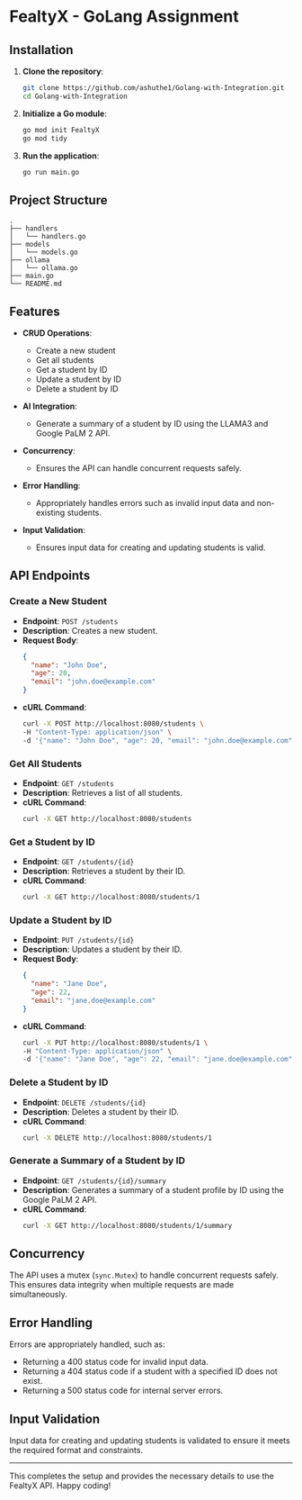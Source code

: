 # FealtyX - GoLang Assignment

## Installation

1. **Clone the repository**:
    ```sh
    git clone https://github.com/ashuthe1/Golang-with-Integration.git
    cd Golang-with-Integration
    ```

2. **Initialize a Go module**:
    ```sh
    go mod init FealtyX
    go mod tidy
    ```

3. **Run the application**:
    ```sh
    go run main.go
    ```

## Project Structure

```
.
├── handlers
│   └── handlers.go
├── models
│   └── models.go
├── ollama
│   └── ollama.go
├── main.go
└── README.md
```

## Features

- **CRUD Operations**: 
  - Create a new student
  - Get all students
  - Get a student by ID
  - Update a student by ID
  - Delete a student by ID

- **AI Integration**:
  - Generate a summary of a student by ID using the LLAMA3 and Google PaLM 2 API.


- **Concurrency**: 
  - Ensures the API can handle concurrent requests safely.

- **Error Handling**: 
  - Appropriately handles errors such as invalid input data and non-existing students.

- **Input Validation**: 
  - Ensures input data for creating and updating students is valid.

## API Endpoints

### Create a New Student

- **Endpoint**: `POST /students`
- **Description**: Creates a new student.
- **Request Body**:
  ```json
  {
    "name": "John Doe",
    "age": 20,
    "email": "john.doe@example.com"
  }
  ```
- **cURL Command**:
  ```sh
  curl -X POST http://localhost:8080/students \
  -H "Content-Type: application/json" \
  -d '{"name": "John Doe", "age": 20, "email": "john.doe@example.com"}'
  ```

### Get All Students

- **Endpoint**: `GET /students`
- **Description**: Retrieves a list of all students.
- **cURL Command**:
  ```sh
  curl -X GET http://localhost:8080/students
  ```

### Get a Student by ID

- **Endpoint**: `GET /students/{id}`
- **Description**: Retrieves a student by their ID.
- **cURL Command**:
  ```sh
  curl -X GET http://localhost:8080/students/1
  ```

### Update a Student by ID

- **Endpoint**: `PUT /students/{id}`
- **Description**: Updates a student by their ID.
- **Request Body**:
  ```json
  {
    "name": "Jane Doe",
    "age": 22,
    "email": "jane.doe@example.com"
  }
  ```
- **cURL Command**:
  ```sh
  curl -X PUT http://localhost:8080/students/1 \
  -H "Content-Type: application/json" \
  -d '{"name": "Jane Doe", "age": 22, "email": "jane.doe@example.com"}'
  ```

### Delete a Student by ID

- **Endpoint**: `DELETE /students/{id}`
- **Description**: Deletes a student by their ID.
- **cURL Command**:
  ```sh
  curl -X DELETE http://localhost:8080/students/1
  ```

### Generate a Summary of a Student by ID

- **Endpoint**: `GET /students/{id}/summary`
- **Description**: Generates a summary of a student profile by ID using the Google PaLM 2 API.
- **cURL Command**:
  ```sh
  curl -X GET http://localhost:8080/students/1/summary
  ```

## Concurrency

The API uses a mutex (`sync.Mutex`) to handle concurrent requests safely. This ensures data integrity when multiple requests are made simultaneously.

## Error Handling

Errors are appropriately handled, such as:
- Returning a 400 status code for invalid input data.
- Returning a 404 status code if a student with a specified ID does not exist.
- Returning a 500 status code for internal server errors.

## Input Validation

Input data for creating and updating students is validated to ensure it meets the required format and constraints.

---

This completes the setup and provides the necessary details to use the FealtyX API. Happy coding!